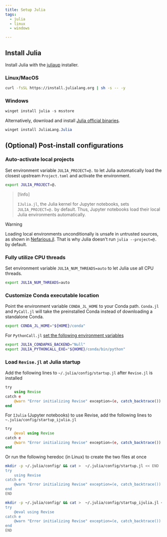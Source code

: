 ```yaml
---
title: Setup Julia
tags:
  - julia
  - linux
  - windows

---
```


## Install Julia

Install Julia with the [juliaup](https://github.com/JuliaLang/juliaup) installer.

### Linux/MacOS

```sh
curl -fsSL https://install.julialang.org | sh -s -- -y
```

### Windows

```powershell
winget install julia -s msstore
```

Alternatively, download and install [Julia official binaries](https://julialang.org/downloads/).

```powershell
winget install JuliaLang.Julia
```

## (Optional) Post-install configurations

### Auto-activate local projects

Set environment variable `JULIA_PROJECT=@.` to let Julia automatically load the closest upstream `Project.toml` and activate the environment.

```sh title="~/.profile"
export JULIA_PROJECT=@.
```

> [!info]
>
> `IJulia.jl`, the Julia kernel for Jupyter notebooks, sets `JULIA_PROJECT=@.` by default. Thus, Jupyter notebooks load their local Julia environments automatically.

> [!warning]
>
>  Loading local environments unconditionally is unsafe in untrusted sources, as shown in [Nefarious.jl](https://github.com/StefanKarpinski/Nefarious.jl). That is why Julia doesn't run `julia --project=@.` by default.

### Fully utilize CPU threads

Set environment variable `JULIA_NUM_THREADS=auto` to let Julia use all CPU threads.

```sh title="~/.profile"
export JULIA_NUM_THREADS=auto
```

### Customize Conda executable location

Point the environment variable `CONDA_JL_HOME` to your Conda path. `Conda.jl` and `PyCall.jl` will take the preinstalled Conda instead of downloading a standalone Conda.

```sh title="~/.profile"
export CONDA_JL_HOME="${HOME}/conda"
```

For `PythonCall.jl` [set the following environment variables](https://cjdoris.github.io/PythonCall.jl/stable/pythoncall/#pythoncall-config)

```sh
export JULIA_CONDAPKG_BACKEND="Null"
export JULIA_PYTHONCALL_EXE="${HOME}/conda/bin/python"
```

### Load `Revise.jl` at Julia startup

Add the following lines to `~/.julia/config/startup.jl` after `Revise.jl` is installed

```julia title="~/.julia/config/startup.jl"
try
    using Revise
catch e
    @warn "Error initializing Revise" exception=(e, catch_backtrace())
end
```

For `IJulia` (Jupyter notebooks) to use Revise, add the following lines to `~.julia/config/startup_ijulia.jl`

```julia title="~/.julia/config/startup_ijulia.jl"
try
    @eval using Revise
catch e
    @warn "Error initializing Revise" exception=(e, catch_backtrace())
end
```

Or run the following heredoc (in Linux) to create the two files at once

```sh
mkdir -p ~/.julia/config/ && cat >  ~/.julia/config/startup.jl << END
try
    using Revise
catch e
    @warn "Error initializing Revise" exception=(e, catch_backtrace())
end
END

mkdir -p ~/.julia/config/ && cat >  ~/.julia/config/startup_ijulia.jl << END
try
    @eval using Revise
catch e
    @warn "Error initializing Revise" exception=(e, catch_backtrace())
end
END
```
